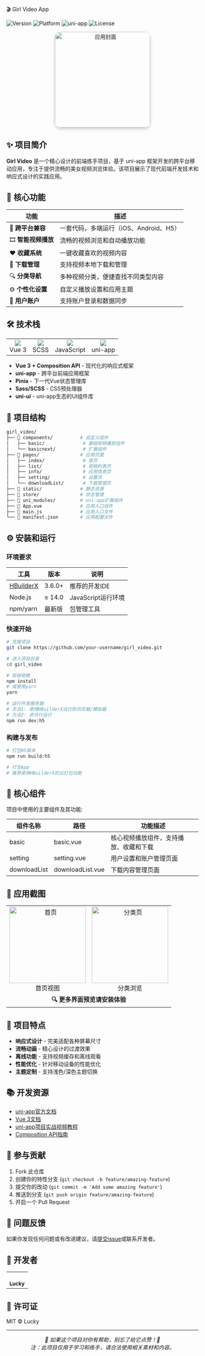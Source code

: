 🎬 Girl Video App

![Version](https://img.shields.io/badge/Version-1.0.0-blue.svg)
![Platform](https://img.shields.io/badge/Platform-iOS%20%7C%20Android%20%7C%20H5-green.svg)
![uni-app](https://img.shields.io/badge/Framework-uni--app-brightgreen.svg)
![License](https://img.shields.io/badge/License-MIT-orange.svg)

<div align="center">
  <img src="./asset/微信图片_20250529232814.jpg" width="250" alt="应用封面" style="border-radius: 15px; box-shadow: 0 4px 8px rgba(0,0,0,0.2);">
</div>

## ✨ 项目简介

**Girl Video** 是一个精心设计的前端练手项目，基于 uni-app 框架开发的跨平台移动应用，专注于提供流畅的美女视频浏览体验。该项目展示了现代前端开发技术和响应式设计的实践应用。

## 🚀 核心功能

| 功能 | 描述 |
|------|------|
| 📱 **跨平台兼容** | 一套代码，多端运行（iOS、Android、H5） |
| 🎞️ **智能视频播放** | 流畅的视频浏览和自动播放功能 |
| ❤️ **收藏系统** | 一键收藏喜欢的视频内容 |
| 💾 **下载管理** | 支持视频本地下载和管理 |
| 🔍 **分类导航** | 多种视频分类，便捷查找不同类型内容 |
| ⚙️ **个性化设置** | 自定义播放设置和应用主题 |
| 👤 **用户账户** | 支持账户登录和数据同步 |

## 🛠️ 技术栈

<table>
  <tr>
    <td align="center"><img src="https://img.icons8.com/color/48/000000/vue-js.png"/><br>Vue 3</td>
    <td align="center"><img src="https://img.icons8.com/color/48/000000/css3.png"/><br>SCSS</td>
    <td align="center"><img src="https://img.icons8.com/color/48/000000/javascript.png"/><br>JavaScript</td>
    <td align="center"><img src="https://img.icons8.com/color/48/000000/api-settings.png"/><br>uni-app</td>
  </tr>
</table>

- **Vue 3 + Composition API** - 现代化的响应式框架
- **uni-app** - 跨平台前端应用框架
- **Pinia** - 下一代Vue状态管理库
- **Sass/SCSS** - CSS预处理器
- **uni-ui** - uni-app生态的UI组件库

## 📂 项目结构

```bash
girl_video/
├── 📁 components/          # 自定义组件
│   ├── basic/              # 基础视频播放组件
│   └── basicnext/          # 扩展组件
├── 📁 pages/               # 应用页面
│   ├── index/              # 首页
│   ├── list/               # 视频列表页
│   ├── info/               # 应用信息页
│   ├── setting/            # 设置页
│   └── downloadList/       # 下载管理页
├── 📁 static/              # 静态资源
├── 📁 store/               # 状态管理
├── 📁 uni_modules/         # uni-app扩展组件
├── 📄 App.vue              # 应用入口组件
├── 📄 main.js              # 应用入口文件
└── 📄 manifest.json        # 应用配置文件
```

## ⚙️ 安装和运行

### 环境要求

| 工具 | 版本 | 说明 |
|------|------|------|
| [HBuilderX](https://www.dcloud.io/hbuilderx.html) | 3.6.0+ | 推荐的开发IDE |
| Node.js | ≥ 14.0 | JavaScript运行环境 |
| npm/yarn | 最新版 | 包管理工具 |

### 快速开始

```bash
# 克隆项目
git clone https://github.com/your-username/girl_video.git

# 进入项目目录
cd girl_video

# 安装依赖
npm install
# 或使用yarn
yarn

# 运行开发服务器
# 方法1: 使用HBuilderX运行到浏览器/模拟器
# 方法2: 命令行运行
npm run dev:h5
```

### 构建与发布

```bash
# 打包H5版本
npm run build:h5

# 打包App
# 推荐使用HBuilderX的云打包功能
```

## 🧩 核心组件

项目中使用的主要组件及其功能:

| 组件名称 | 路径 | 功能描述 |
|---------|------|---------|
| basic | basic.vue | 核心视频播放组件，支持播放、收藏和下载 |
| setting | setting.vue | 用户设置和账户管理页面 |
| downloadList | downloadList.vue | 下载内容管理页面 |

## 📱 应用截图

<div align="center">
  <table>
    <tr>
      <td align="center"><img src="./asset/微信图片_20250529232814.jpg" width="200" alt="首页"/><br>首页视图</td>
      <td align="center"><img src="./asset/微信图片_20250529232818.jpg" width="200" alt="分类页"/><br>分类浏览</td>
    </tr>
    <tr>
      <td align="center" colspan="2"><b>🔍 更多界面预览请安装体验</b></td>
    </tr>
  </table>
</div>

## 🔮 项目特点

- **响应式设计** - 完美适配各种屏幕尺寸
- **流畅动画** - 精心设计的过渡效果
- **离线功能** - 支持视频缓存和离线观看
- **性能优化** - 针对移动设备的性能优化
- **主题定制** - 支持浅色/深色主题切换

## 📚 开发资源

- [uni-app官方文档](https://uniapp.dcloud.io/component/)
- [Vue 3文档](https://cn.vuejs.org/)
- [uni-app项目实战视频教程](https://www.bilibili.com/video/BV1BJ411W7pX)
- [Composition API指南](https://v3.cn.vuejs.org/guide/composition-api-introduction.html)

## 🤝 参与贡献

1. Fork 此仓库
2. 创建你的特性分支 (`git checkout -b feature/amazing-feature`)
3. 提交你的改动 (`git commit -m 'Add some amazing feature'`)
4. 推送到分支 (`git push origin feature/amazing-feature`)
5. 开启一个 Pull Request

## 🐛 问题反馈

如果你发现任何问题或有改进建议，请[提交issue](https://github.com/your-username/girl_video/issues)或联系开发者。

## 👤 开发者

<table>
  <tr>
    <td align="center">
      <a href="https://github.com/luckylca">
        <br>
        <sub><b>Lucky</b></sub>
      </a>
    </td>
  </tr>
</table>

## 📝 许可证

MIT © Lucky

---

<p align="center">
  <i>🌟 如果这个项目对你有帮助，别忘了给它点赞！🌟</i><br>
  <i>注：此项目仅用于学习和练手，请合法使用相关素材和内容。</i>
</p>